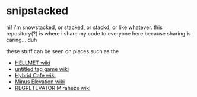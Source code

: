 # snipstacked
hi! i'm snowstacked, or stacked, or stackd, or like whatever. this repository(?) is where i share my code to everyone here because sharing is caring... duh

these stuff can be seen on places such as the
- [HELLMET wiki](https://hellmet.miraheze.org)
- [untitled tag game wiki](https://utg.miraheze.org)
- [Hybrid Cafe wiki](https://hybridcafe.wiki)
- [Minus Elevation wiki](https://minuselevation.miraheze.org)
- [REGRETEVATOR Miraheze wiki](https://regretevator.miraheze.org)
